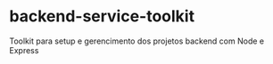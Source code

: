 # backend-service-toolkit
Toolkit para setup e gerencimento dos projetos backend com Node e Express
